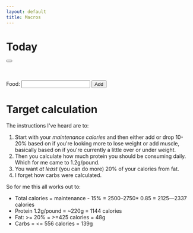```yaml
---
layout: default
title: Macros
---
```


# Today
<button id="download"><a href="#" id="download-link"><i class="fas fa-file-download"></i></a></button>

<div class="w3-row-padding">
<div class="w3-half w3-container">

<table id="today-content"></table></br>

<form action="#" id="add-a-food" onsubmit="add_food();return false">
<label for="food">Food:</label>
<input type="text" id="add-food" name="food" autocomplete="off" style="position: relative;">
<button type="submit">Add</button>
</form>
<ul id="foods"></ul>
</div>
<div class="w3-half w3-container" id="view" style="position:relative;left:-60px;"></div>
</div>

# Target calculation
The instructions I've heard are to:
1. Start with your *maintenance calories* and then either add or drop
   10-20% based on if you're looking more to lose weight or add
   muscle, basically based on if you're currently a little over or
   under weight.
2. Then you calculate how much protein you should be consuming daily.
   Which for me came to 1.2g/pound.
3. You want *at least* (you can do more) 20% of your calories from fat.
4. I forget how carbs were calculated.

So for me this all works out to:
- Total calories = maintenance - 15% = 2500–2750* 0.85 = 2125—2337 calories
- Protein 1.2g/pound = ~220g = 1144 calories
- Fat: >= 20% = >=425 calories = 48g
- Carbs = <= 556 calories = 139g
